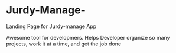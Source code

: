 # Jurdy-Manage-

Landing Page for Jurdy-manage App

Awesome tool for developmers.
Helps Developer organize so many projects, work it at a time, and get the job done



